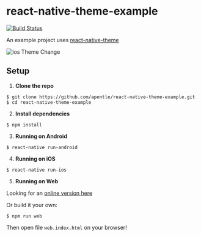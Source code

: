 # react-native-theme-example
[![Build Status](https://travis-ci.org/apentle/react-native-theme-example.svg?branch=master)](https://travis-ci.org/apentle/react-native-theme-example)

An example project uses [react-native-theme](https://github.com/apentle/react-native-theme)

![ios Theme Change](https://raw.githubusercontent.com/apentle/react-native-theme-example/master/screenshot1.gif)

## Setup

1. **Clone the repo**

  ```
  $ git clone https://github.com/apentle/react-native-theme-example.git
  $ cd react-native-theme-example
  ```

2. **Install dependencies**

  ```
  $ npm install
  ```

3. **Running on Android**

  ```
  $ react-native run-android
  ```

4. **Running on iOS**

  ```
  $ react-native run-ios
  ```

5. **Running on Web**

Looking for an [online version here](https://rawgit.com/apentle/react-native-theme-example/master/web/index.html)

Or build it your own:

  ```
  $ npm run web
  ```

Then open file `web.index.html` on your browser!
